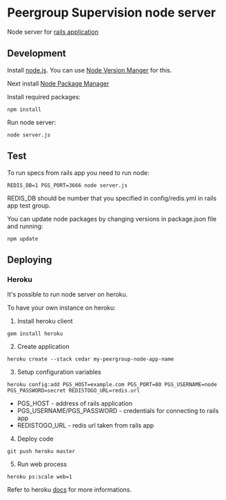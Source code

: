 # Peergroup Supervision node server #

Node server for [rails application](https://github.com/wolfgangihloff/peergroup)

## Development ##

Install [node.js](http://nodejs.org/).
You can use [Node Version Manger](https://github.com/creationix/nvm) for this.

Next install [Node Package Manager](http://npmjs.org/)

Install required packages:

```
npm install
```

Run node server:

```
node server.js
```

## Test ##

To run specs from rails app you need to run node:

```
REDIS_DB=1 PGS_PORT=3666 node server.js
```

REDIS_DB should be number that you specified in config/redis.yml in rails app test group.

You can update node packages by changing versions in package.json file and running:

```
npm update
```

## Deploying ##

### Heroku ###

It's possible to run node server on heroku.

To have your own instance on heroku:

1. Install heroku client

  ```
  gem install heroku
  ```

2. Create application

  ```
  heroku create --stack cedar my-peergroup-node-app-name
  ```

3. Setup configuration variables

  ```
  heroku config:add PGS_HOST=example.com PGS_PORT=80 PGS_USERNAME=node PGS_PASSWORD=secret REDISTOGO_URL=redis.url
  ```

  * PGS\_HOST - address of rails application
  * PGS\_USERNAME/PGS\_PASSWORD - credentials for connecting to rails app
  * REDISTOGO\_URL - redis url taken from rails app

4. Deploy code

  ```
  git push heroku master
  ```

5. Run web process

  ```
  heroku ps:scale web=1
  ```

Refer to heroku [docs](http://devcenter.heroku.com/articles/node-js) for more informations.
